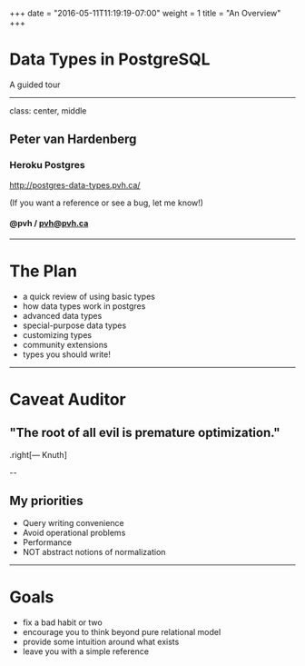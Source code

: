 +++
date = "2016-05-11T11:19:19-07:00"
weight = 1
title = "An Overview"
+++

# Data Types in PostgreSQL
A guided tour

---

class: center, middle

## Peter van Hardenberg
### Heroku Postgres

http://postgres-data-types.pvh.ca/

(If you want a reference or see a bug, let me know!)

#### @pvh / pvh@pvh.ca

---

# The Plan

 * a quick review of using basic types
 * how data types work in postgres
 * advanced data types
 * special-purpose data types
 * customizing types
 * community extensions
 * types you should write!

---
# Caveat Auditor

## "The root of all evil is premature optimization."
.right[— Knuth]

--

## My priorities

 * Query writing convenience
 * Avoid operational problems
 * Performance
 * NOT abstract notions of normalization

---

# Goals

 * fix a bad habit or two
 * encourage you to think beyond pure relational model
 * provide some intuition around what exists
 * leave you with a simple reference


